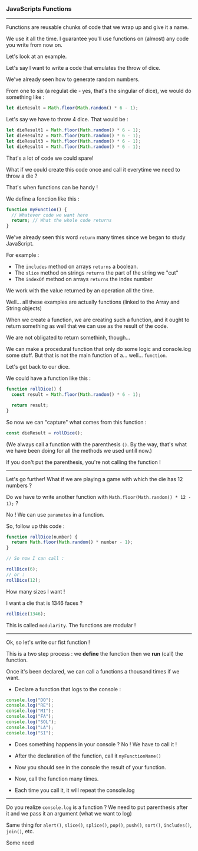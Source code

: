 ### JavaScripts Functions

---

Functions are reusable chunks of code that we wrap up and give it a name.

We use it all the time. I guarantee you'll use functions on (almost) any code you write from now on.

Let's look at an example.

Let's say I want to write a code that emulates the throw of dice.

We've already seen how to generate random numbers.

From one to six (a regulat die - yes, that's the singular of dice), we would do something like :

```js
let dieResult = Math.floor(Math.random() * 6 - 1);
```

Let's say we have to throw 4 dice. That would be :

```js
let dieResult1 = Math.floor(Math.random() * 6 - 1);
let dieResult2 = Math.floor(Math.random() * 6 - 1);
let dieResult3 = Math.floor(Math.random() * 6 - 1);
let dieResult4 = Math.floor(Math.random() * 6 - 1);
```

That's a lot of code we could spare!

What if we could create this code once and call it everytime we need to throw a die ?

That's when functions can be handy !

We define a fonction like this :

```js
function myFunction() {
  // Whatever code we want here
  return; // What the whole code returns
}
```

We've already seen this word `return` many times since we began to study JavaScript.

For example :

- The `includes` method on arrays `returns` a boolean.
- The `slice` method on strings `returns` the part of the string we "cut"
- The `indexOf` method on arrays `returns` the index number

We work with the value returned by an operation all the time.

Well... all these examples are actually functions (linked to the Array and String objects)

When we create a function, we are creating such a function, and it ought to return something as well that we can use as the result of the code.

We are not obligated to return somethinh, though...

We can make a procedural function that only do some logic and console.log some stuff. But that is not the main function of a... well... `function`.

Let's get back to our dice.

We could have a function like this :

```js
function rollDice() {
  const result = Math.floor(Math.random() * 6 - 1);

  return result;
}
```

So now we can "capture" what comes from this function :

```js
const dieResult = rollDice();
```

(We always call a function with the parenthesis `()`. By the way, that's what we have been doing for all the methods we used untill now.)

If you don't put the parenthesis, you're not calling the function !

---

Let's go further!
What if we are playing a game with which the die has 12 numbers ?

Do we have to write another function with `Math.floor(Math.random() * 12 - 1);` ?

No ! We can use `parametes` in a function.

So, follow up this code :

```js
function rollDice(number) {
  return Math.floor(Math.random() * number - 1);
}

// So now I can call :

rollDice(6);
// or :
rollDice(12);
```

How many sizes I want !

I want a die that is 1346 faces ?

```js
rollDice(1346);
```

This is called `modularity`. The functions are modular !

---

Ok, so let's write our fist function !

This is a two step process : we **define** the function then we **run** (call) the function.

Once it's been declared, we can call a functions a thousand times if we want.

- Declare a function that logs to the console :

```js
console.log("DO");
console.log("RE");
console.log("MI");
console.log("FA");
console.log("SOL");
console.log("LA");
console.log("SI");
```

- Does something happens in your console ? No ! We have to call it !

- After the declaration of the function, call it `myFunctionName()`

- Now you should see in the console the result of your function.

- Now, call the function many times.

- Each time you call it, it will repeat the console.log

---

Do you realize `console.log` is a function ?
We need to put parenthesis after it and we pass it an argument (what we want to log)

Same thing for `alert()`, `slice()`, `splice()`, `pop()`, `push()`, `sort()`, `includes()`, `join()`, etc.

Some need
